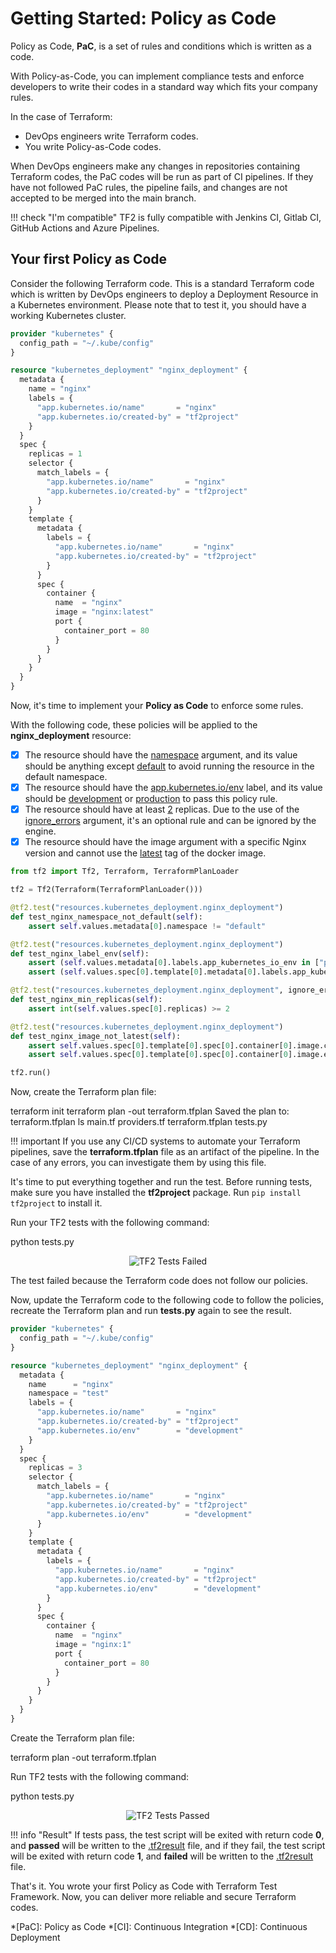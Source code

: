 # Getting Started: Policy as Code

Policy as Code, **PaC**, is a set of rules and conditions which is written as a code.

With Policy-as-Code, you can implement compliance tests and enforce developers to write their codes in a standard way which fits your company rules.

In the case of Terraform:

  - DevOps engineers write Terraform codes.
  - You write Policy-as-Code codes.

When DevOps engineers make any changes in repositories containing Terraform codes, the PaC codes will be run as part of CI pipelines. If they have not followed PaC rules, the pipeline fails, and changes are not accepted to be merged into the main branch.

!!! check "I'm compatible"
    TF2 is fully compatible with Jenkins CI, Gitlab CI, GitHub Actions and Azure Pipelines.

## Your first Policy as Code

Consider the following Terraform code. This is a standard Terraform code which is written by DevOps engineers to deploy a Deployment Resource in a Kubernetes environment. Please note that to test it, you should have a working Kubernetes cluster.

```tf title="main.tf"
provider "kubernetes" {
  config_path = "~/.kube/config"
}

resource "kubernetes_deployment" "nginx_deployment" {
  metadata {
    name = "nginx"
    labels = {
      "app.kubernetes.io/name"       = "nginx"
      "app.kubernetes.io/created-by" = "tf2project"
    }
  }
  spec {
    replicas = 1
    selector {
      match_labels = {
        "app.kubernetes.io/name"       = "nginx"
        "app.kubernetes.io/created-by" = "tf2project"
      }
    }
    template {
      metadata {
        labels = {
          "app.kubernetes.io/name"       = "nginx"
          "app.kubernetes.io/created-by" = "tf2project"
        }
      }
      spec {
        container {
          name  = "nginx"
          image = "nginx:latest"
          port {
            container_port = 80
          }
        }
      }
    }
  }
}
```

Now, it's time to implement your **Policy as Code** to enforce some rules.

With the following code, these policies will be applied to the **nginx_deployment** resource:

  - [x] The resource should have the <u>namespace</u> argument, and its value should be anything except <u>default</u> to avoid running the resource in the default namespace.
  - [x] The resource should have the <u>app.kubernetes.io/env</u> label, and its value should be <u>development</u> or <u>production</u> to pass this policy rule.
  - [x] The resource should have at least <u>2</u> replicas. Due to the use of the <u>ignore_errors</u> argument, it's an optional rule and can be ignored by the engine.
  - [x] The resource should have the image argument with a specific Nginx version and cannot use the <u>latest</u> tag of the docker image.

```py title="tests.py"
from tf2 import Tf2, Terraform, TerraformPlanLoader

tf2 = Tf2(Terraform(TerraformPlanLoader()))

@tf2.test("resources.kubernetes_deployment.nginx_deployment")
def test_nginx_namespace_not_default(self):
    assert self.values.metadata[0].namespace != "default"

@tf2.test("resources.kubernetes_deployment.nginx_deployment")
def test_nginx_label_env(self):
    assert (self.values.metadata[0].labels.app_kubernetes_io_env in ["production", "development"]) is True
    assert (self.values.spec[0].template[0].metadata[0].labels.app_kubernetes_io_env in ["production", "development"]) is True

@tf2.test("resources.kubernetes_deployment.nginx_deployment", ignore_errors=True)
def test_nginx_min_replicas(self):
    assert int(self.values.spec[0].replicas) >= 2

@tf2.test("resources.kubernetes_deployment.nginx_deployment")
def test_nginx_image_not_latest(self):
    assert self.values.spec[0].template[0].spec[0].container[0].image.count(":") == 1
    assert self.values.spec[0].template[0].spec[0].container[0].image.endswith(":latest") is False

tf2.run()
```

Now, create the Terraform plan file:

<div id="termynal-terraform" data-termynal data-ty-typeDelay="40" data-ty-lineDelay="700">
  <span data-ty="input" data-ty-prompt="$">terraform init</span>
  <span data-ty="progress" data-ty-progressChar="="></span>
  <span data-ty="input" data-ty-prompt="$">terraform plan -out terraform.tfplan</span>
  <span data-ty>Saved the plan to: terraform.tfplan</span>
  <span data-ty="input" data-ty-prompt="$">ls</span>
  <span data-ty>main.tf  providers.tf  terraform.tfplan  tests.py</span>
</div>

!!! important
    If you use any CI/CD systems to automate your Terraform pipelines, save the **terraform.tfplan** file as an artifact of the pipeline. In the case of any errors, you can investigate them by using this file.

It's time to put everything together and run the test. Before running tests, make sure you have installed the **tf2project** package. Run `pip install tf2project` to install it.

Run your TF2 tests with the following command:

<div id="termynal-tf2-run-tests" data-termynal data-ty-typeDelay="40" data-ty-lineDelay="700">
  <span data-ty="input" data-ty-prompt="$">python tests.py</span>
</div>

<p align="center">
  <img src="/assets/img/getting-started-policy-as-code-failed-result.png" alt="TF2 Tests Failed">
</p>

The test failed because the Terraform code does not follow our policies.

Now, update the Terraform code to the following code to follow the policies, recreate the Terraform plan and run **tests.py** again to see the result.

```tf title="main.tf" hl_lines="8 12 16 21 29 35"
provider "kubernetes" {
  config_path = "~/.kube/config"
}

resource "kubernetes_deployment" "nginx_deployment" {
  metadata {
    name      = "nginx"
    namespace = "test"
    labels = {
      "app.kubernetes.io/name"       = "nginx"
      "app.kubernetes.io/created-by" = "tf2project"
      "app.kubernetes.io/env"        = "development"
    }
  }
  spec {
    replicas = 3
    selector {
      match_labels = {
        "app.kubernetes.io/name"       = "nginx"
        "app.kubernetes.io/created-by" = "tf2project"
        "app.kubernetes.io/env"        = "development"
      }
    }
    template {
      metadata {
        labels = {
          "app.kubernetes.io/name"       = "nginx"
          "app.kubernetes.io/created-by" = "tf2project"
          "app.kubernetes.io/env"        = "development"
        }
      }
      spec {
        container {
          name  = "nginx"
          image = "nginx:1"
          port {
            container_port = 80
          }
        }
      }
    }
  }
}
```

Create the Terraform plan file:

<div id="termynal-terraform-plan-file" data-termynal data-ty-typeDelay="40" data-ty-lineDelay="700">
  <span data-ty="input" data-ty-prompt="$">terraform plan -out terraform.tfplan</span>
</div>

Run TF2 tests with the following command:

<div id="termynal-tf2-run-tests" data-termynal data-ty-typeDelay="40" data-ty-lineDelay="700">
  <span data-ty="input" data-ty-prompt="$">python tests.py</span>
</div>

<p align="center">
  <img src="/assets/img/getting-started-policy-as-code-passed-result.png" alt="TF2 Tests Passed">
</p>

!!! info "Result"
    If tests pass, the test script will be exited with return code **0**, and **passed** will be written to the <u>.tf2result</u> file, and if they fail, the test script will be exited with return code **1**, and **failed** will be written to the <u>.tf2result</u> file.

That's it. You wrote your first Policy as Code with Terraform Test Framework. Now, you can deliver more reliable and secure Terraform codes.

*[PaC]: Policy as Code
*[CI]: Continuous Integration
*[CD]: Continuous Deployment
